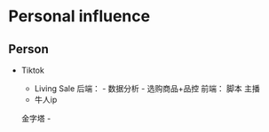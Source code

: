 # Personal influence

## Person


- Tiktok

    - Living Sale
        后端：
            - 数据分析
            - 选购商品+品控
        前端：
            脚本
            主播
    - 牛人ip



    金字塔
        -   